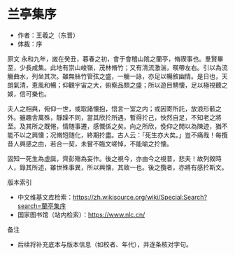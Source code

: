 # 兰亭集序

- 作者：王羲之（东晋）
- 体裁：序

原文
永和九年，嵗在癸丑，暮春之初，會于會稽山隂之蘭亭，脩禊事也。羣賢畢至，少長咸集。此地有崇山峻嶺，茂林脩竹；又有清流激湍，暎帶左右。引以為流觴曲水，列坐其次。雖無絲竹管弦之盛，一觴一詠，亦足以暢敘幽情。是日也，天朗氣清，恵風和暢；仰觀宇宙之大，俯察品類之盛；所以遊目騁懐，足以極視聽之娛，信可樂也。

夫人之相與，俯仰一世，或取諸懐抱，悟言一室之内；或因寄所託，放浪形骸之外。雖趣舎萬殊，靜躁不同，當其欣扵所遇，暫得扵己，怏然自足，不知老之將至。及其所之既惓，情随事遷，感慨係之矣。向之所欣，俛仰之閒以為陳迹，猶不能不以之興懐；况脩短随化，終期扵盡。古人云：「死生亦大矣。」豈不痛哉！每攬昔人興感之由，若合一契，未嘗不臨文嗟悼，不能喻之扵懐。

固知一死生為虛誕，齊彭殤為妄作。後之視今，亦由今之視昔，悲夫！故列敘時人，錄其所述，雖世殊事異，所以興懐，其致一也。後之攬者，亦將有感扵斯文。

版本索引
- 中文维基文库检索：https://zh.wikisource.org/wiki/Special:Search?search=蘭亭集序
- 国家图书馆（站内检索）：https://www.nlc.cn/

备注
- 后续将补充底本与版本信息（如校者、年代），并逐条核对字句。